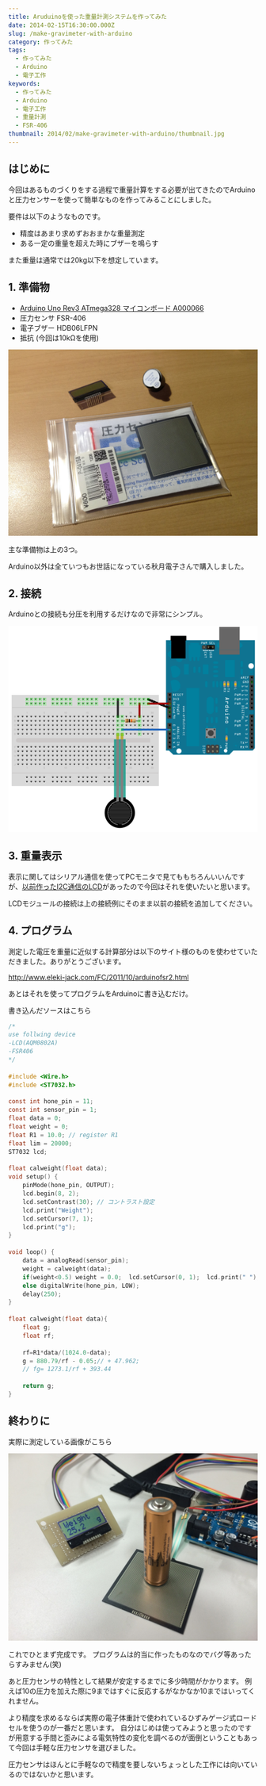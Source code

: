 ```yaml
---
title: Aruduinoを使った重量計測システムを作ってみた
date: 2014-02-15T16:30:00.000Z
slug: /make-gravimeter-with-arduino
category: 作ってみた
tags:
  - 作ってみた
  - Arduino
  - 電子工作
keywords:
  - 作ってみた
  - Arduino
  - 電子工作
  - 重量計測
  - FSR-406
thumbnail: 2014/02/make-gravimeter-with-arduino/thumbnail.jpg
---
```



## はじめに

今回はあるものづくりをする過程で重量計算をする必要が出てきたのでArduinoと圧力センサーを使って簡単なものを作ってみることにしました。

要件は以下のようなものです。

* 精度はあまり求めずおおまかな重量測定
* ある一定の重量を超えた時にブザーを鳴らす

また重量は通常では20kg以下を想定しています。

## 1. 準備物

* <a target="_blank" href="https://www.amazon.co.jp/gp/product/B008GRTSV6/ref=as_li_tl?ie=UTF8&camp=247&creative=1211&creativeASIN=B008GRTSV6&linkCode=as2&tag=haruyuki04-22&linkId=826cb16dad367b86f5e2b4c8dfc912b9">Arduino Uno Rev3 ATmega328 マイコンボード A000066</a><img src="//ir-jp.amazon-adsystem.com/e/ir?t=haruyuki04-22&l=am2&o=9&a=B008GRTSV6" width="1" height="1" border="0" alt="" style="border:none !important; margin:0px !important;" />
* 圧力センサ FSR-406
* 電子ブザー HDB06LFPN
* 抵抗 (今回は10kΩを使用)

![](./parts.jpg)

主な準備物は上の3つ。

Arduino以外は全ていつもお世話になっている秋月電子さんで購入しました。

## 2. 接続

Arduinoとの接続も分圧を利用するだけなので非常にシンプル。

![](./circuit-figure.png)

## 3. 重量表示

表示に関してはシリアル通信を使ってPCモニタで見てももちろんいいんですが、[以前作ったI2C通信のLCD](https://blog.icchi.me/test-aqm0802a-with-arduino)があったので今回はそれを使いたいと思います。

LCDモジュールの接続は上の接続例にそのまま以前の接続を追加してください。

## 4. プログラム

測定した電圧を重量に近似する計算部分は以下のサイト様のものを使わせていただきました。ありがとうございます。

http://www.eleki-jack.com/FC/2011/10/arduinofsr2.html

あとはそれを使ってプログラムをArduinoに書き込むだけ。

書き込んだソースはこちら

```c
/*
use follwing device
-LCD(AQM0802A)
-FSR406
*/

#include <Wire.h>
#include <ST7032.h>

const int hone_pin = 11;
const int sensor_pin = 1;
float data = 0;
float weight = 0;
float R1 = 10.0; // register R1
float lim = 20000;
ST7032 lcd;

float calweight(float data);
void setup() {
    pinMode(hone_pin, OUTPUT);
    lcd.begin(8, 2);
    lcd.setContrast(30); // コントラスト設定
    lcd.print("Weight");
    lcd.setCursor(7, 1);
    lcd.print("g");
}

void loop() {
    data = analogRead(sensor_pin);
    weight = calweight(data);
    if(weight<0.5) weight = 0.0;  lcd.setCursor(0, 1);  lcd.print(" ");  lcd.setCursor(0, 1);  lcd.print(weight, 1);  if(weight>lim) digitalWrite(hone_pin, HIGH);
    else digitalWrite(hone_pin, LOW);
    delay(250);
}

float calweight(float data){
    float g;
    float rf;

    rf=R1*data/(1024.0-data);
    g = 880.79/rf - 0.05;// + 47.962;
    // fg= 1273.1/rf + 393.44

    return g;
}
```

## 終わりに

実際に測定している画像がこちら

![](./gravimeter-with-arduino.jpg)

これでひとまず完成です。
プログラムは的当に作ったものなのでバグ等あったらすみません(笑)

あと圧力センサの特性として結果が安定するまでに多少時間がかかります。
例えば10の圧力を加えた際に9まではすぐに反応するがなかなか10まではいってくれません。

より精度を求めるならば実際の電子体重計で使われているひずみゲージ式ロードセルを使うのが一番だと思います。 自分はじめは使ってみようと思ったのですが用意する手間と歪みによる電気特性の変化を調べるのが面倒ということもあって今回は手軽な圧力センサを選びました。

圧力センサはほんとに手軽なので精度を要しないちょっとした工作には向いているのではないかと思います。
